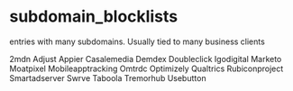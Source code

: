 # subdomain_blocklists
entries with many subdomains.  Usually tied to many business clients

2mdn
Adjust
Appier
Casalemedia
Demdex
Doubleclick
Igodigital
Marketo
Moatpixel
Mobileapptracking
Omtrdc
Optimizely
Qualtrics
Rubiconproject
Smartadserver
Swrve
Taboola
Tremorhub
Usebutton
